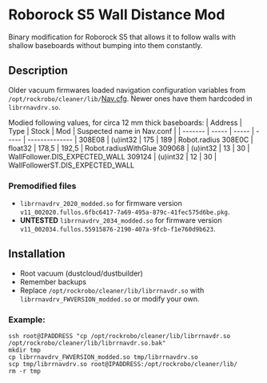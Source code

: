 # Roborock S5 Wall Distance Mod

Binary modification for Roborock S5 that allows it to follow walls with shallow baseboards without bumping into them constantly.

## Description

Older vacuum firmwares loaded navigation configuration variables from `/opt/rockrobo/cleaner/lib/`[Nav.cfg](Nav.cfg). Newer ones have them hardcoded in `librrnavdrv.so`.

Modied following values, for circa 12 mm thick baseboards:
| Address | Type  | Stock | Mod   | Suspected name in Nav.conf |
| ------- | ----- | ----- | ----- | -------------- |
308E08 | (u)int32 | 175   | 189   | Robot.radius
308E0C | float32  | 178,5 | 192,5 | Robot.radiusWithGlue
309068 | (u)int32 | 13    | 30    | WallFollower.DIS_EXPECTED_WALL
309124 | (u)int32 | 12	  | 30    | WallFollowerST.DIS_EXPECTED_WALL

### Premodified files
* `librrnavdrv_2020_modded.so` for firmware version `v11_002020.fullos.6fbc6417-7a69-495a-879c-41fec575d6be.pkg`.
* **UNTESTED** `librrnavdrv_2034_modded.so` for firmware version `v11_002034.fullos.55915876-2190-407a-9fcb-f1e760d9b623`.

## Installation
* Root vacuum (dustcloud/dustbuilder)
* Remember backups
* Replace `/opt/rockrobo/cleaner/lib/librrnavdr.so` with `librrnavdrv_FWVERSION_modded.so` or modify your own.

### Example:
```
ssh root@IPADDRESS "cp /opt/rockrobo/cleaner/lib/librrnavdr.so /opt/rockrobo/cleaner/lib/librrnavdr.so.bak"
mkdir tmp
cp librrnavdrv_FWVERSION_modded.so tmp/librrnavdrv.so
scp tmp/librrnavdrv.so root@IPADDRESS:/opt/rockrobo/cleaner/lib/
rm -r tmp
```